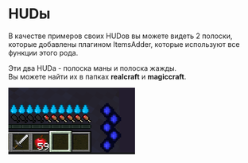 # HUDы

В качестве примеров своих HUDов вы можете видеть 2 полоски, которые добавлены плагином ItemsAdder, которые используют все функции этого рода.

Эти два HUDа - полоска маны и полоска жажды.  
Вы можете найти их в папках **realcraft** и **magiccraft**.

![](../../../.gitbook/assets/image%20%2832%29.png)



